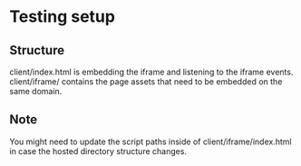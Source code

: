 # Testing setup

## Structure

client/index.html is embedding the iframe and listening to the iframe events.
client/iframe/ contains the page assets that need to be embedded on the same domain.

## Note

You might need to update the script paths inside of client/iframe/index.html in case the hosted directory structure changes.